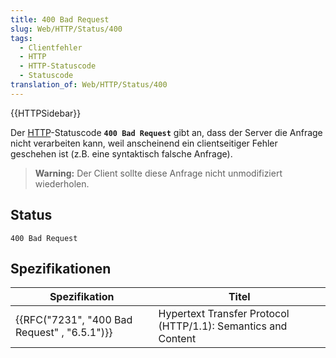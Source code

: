 ```yaml
---
title: 400 Bad Request
slug: Web/HTTP/Status/400
tags:
  - Clientfehler
  - HTTP
  - HTTP-Statuscode
  - Statuscode
translation_of: Web/HTTP/Status/400
---
```

{{HTTPSidebar}}

Der [HTTP](/de/docs/Web/HTTP)-Statuscode **`400 Bad Request`** gibt an, dass der Server die Anfrage nicht verarbeiten kann, weil anscheinend ein clientseitiger Fehler geschehen ist (z.B. eine syntaktisch falsche Anfrage).

> **Warning:** Der Client sollte diese Anfrage nicht unmodifiziert wiederholen.

## Status

    400 Bad Request

## Spezifikationen

| Spezifikation                                                | Titel                                                         |
| ------------------------------------------------------------ | ------------------------------------------------------------- |
| {{RFC("7231", "400 Bad Request" , "6.5.1")}} | Hypertext Transfer Protocol (HTTP/1.1): Semantics and Content |
